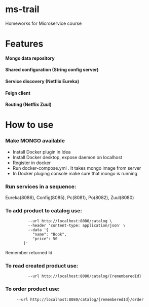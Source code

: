 # ms-trail
Homeworks for Microservice course

# Features

#### Mongo data repository
#### Shared configuration (String config server)
#### Service discovery (Netflix Eureka)
#### Feign client
#### Routing (Netflix Zuul)


# How to use

### Make MONGO available
 - Install Docker plugin in Idea
 - Install Docker desktop, expose daemon on localhost
 - Register in docker
 - Run docker-compose.yml . It takes mongo image from server
 - In Docker pluging console make sure that mongo is running
### Run services in a sequence: 
Eureka(8086), Config(8085), Pc(8081), Po(8082), Zuul(8080)
### To add product to catalog use:
```curl --request POST \
          --url http://localhost:8080/catalog \
          --header 'content-type: application/json' \
          --data '{
        	"name": "Book",
        	"price": 50
        }' 
``` 
Remember returned Id
### To read created product use: 
```curl --request GET \
          --url http://localhost:8080/catalog/{rememberedId}
``` 
### To order product use:
```curl --request PUT \
     --url http://localhost:8080/catalog/{rememberedId}/order
```

